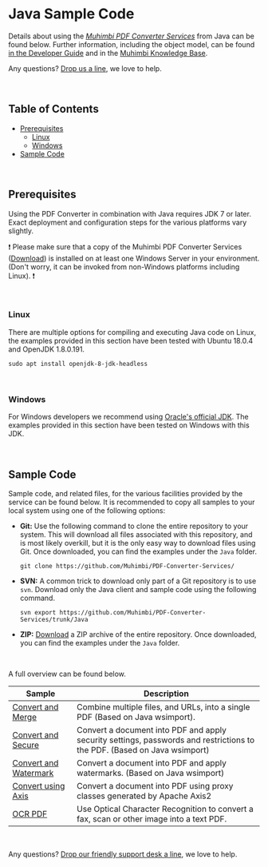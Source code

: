 # Java Sample Code
Details about using the *[Muhimbi PDF Converter Services](http://www.muhimbi.com/Products/PDF-Converter-Services/summary.aspx)* from Java can be found below. Further information, including the object model, can be found [in the Developer Guide](http://www.muhimbi.com/support/documentation/PDF-Converter-Services/User---Developer-Guide.aspx) and in the [Muhimbi Knowledge Base](https://support.muhimbi.com/hc/en-us/sections/206267927-PDF-Converter-Web-Service-Interface).

Any questions? [Drop us a line](http://www.muhimbi.com/contact.aspx), we love to help.

<br/>

## Table of Contents
- [Prerequisites](#Prerequisites)
  - [Linux](#Linux)
  - [Windows](#Windows)
- [Sample Code](#Sample-Code)

<br/>

## Prerequisites

Using the PDF Converter in combination with Java requires JDK 7 or later. Exact deployment and configuration steps for the various platforms vary slightly.

:exclamation:
Please make sure that a copy of the Muhimbi PDF Converter Services ([Download](http://www.muhimbi.com/Products/PDF-Converter-Services/Free-Trial.aspx)) is installed on at least one Windows Server in your environment. (Don't worry, it can be invoked from non-Windows platforms including Linux).
:exclamation:

<br/>

### Linux

There are multiple options for compiling and executing Java code on Linux, the examples provided in this section have been tested with Ubuntu 18.0.4 and OpenJDK 1.8.0.191.

```
sudo apt install openjdk-8-jdk-headless
```

<br/>

### Windows

For Windows developers we recommend using [Oracle's official JDK](http://www.oracle.com/technetwork/java/javase/downloads/jdk8-downloads-2133151.html). The examples provided in this section have been tested on Windows with this JDK.

<br/>

## Sample Code

Sample code, and related files, for the various facilities provided by the service can be found below. It is recommended to copy all samples to your local system using one of the following options:

- **Git:** Use the following command to clone the entire repository to your system. This will download all files associated with this repository, and is most likely overkill, but it is the only easy way to download files using Git. Once downloaded, you can find the examples under the `Java` folder.<br>
   
     `git clone https://github.com/Muhimbi/PDF-Converter-Services/`

- **SVN:** A common trick to download only part of a Git repository  is to use `svn`. Download only the Java client and sample code using the following command.<br>

     `svn export https://github.com/Muhimbi/PDF-Converter-Services/trunk/Java`

- **ZIP:** [Download](https://github.com/Muhimbi/PDF-Converter-Services/zipball/master/) a ZIP archive of the entire repository. Once downloaded, you can find the examples under the `Java` folder.

<br/>

A full overview can be found below.

Sample											| Description
------------------------------------------------|---------------------------------------------------------
[Convert and Merge](Convert%20and%20Merge/)			| Combine multiple files, and URLs, into a single PDF (Based on Java wsimport).
[Convert and Secure](Convert%20And%20Secure/)		| Convert a document into PDF and apply security settings, passwords and restrictions to the PDF. (Based on Java wsimport)
[Convert and Watermark](Convert%20And%20Watermark/)	| Convert a document into PDF and apply watermarks. (Based on Java wsimport)
[Convert using Axis](Convert%20using%20Axis/)		| Convert a document into PDF using proxy classes generated by Apache Axis2
[OCR PDF](OCR%20PDF/)								| Use Optical Character Recognition to convert a fax, scan or other image into a text PDF.

<br/>

Any questions? [Drop our friendly support desk a line](http://www.muhimbi.com/contact.aspx), we love to help.

<br/>